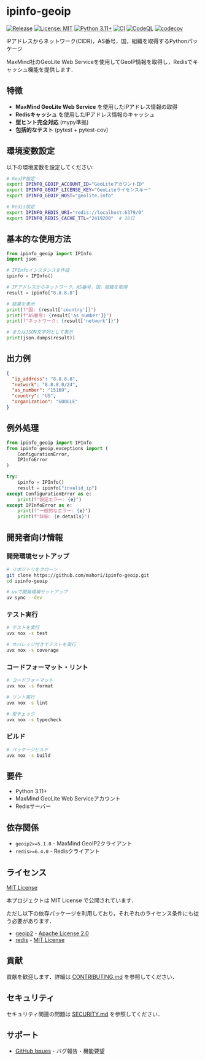 # ipinfo-geoip

[![Release](https://github.com/mahori/ipinfo-geoip/actions/workflows/release.yml/badge.svg)](https://github.com/mahori/ipinfo-geoip/actions/workflows/release.yml)
[![License: MIT](https://img.shields.io/badge/License-MIT-yellow.svg)](https://opensource.org/licenses/MIT)
[![Python 3.11+](https://img.shields.io/badge/Python-3.11+-blue.svg)](https://www.python.org/downloads/)
[![CI](https://github.com/mahori/ipinfo-geoip/actions/workflows/ci.yml/badge.svg)](https://github.com/mahori/ipinfo-geoip/actions/workflows/ci.yml)
[![CodeQL](https://github.com/mahori/ipinfo-geoip/actions/workflows/codeql.yml/badge.svg)](https://github.com/mahori/ipinfo-geoip/actions/workflows/codeql.yml)
[![codecov](https://codecov.io/gh/mahori/ipinfo-geoip/graph/badge.svg?token=70GXGLS97X)](https://codecov.io/gh/mahori/ipinfo-geoip)

IPアドレスからネットワーク(CIDR)，AS番号，国，組織を取得するPythonパッケージ

MaxMind社のGeoLite Web Serviceを使用してGeoIP情報を取得し，Redisでキャッシュ機能を提供します．

## 特徴

- **MaxMind GeoLite Web Service** を使用したIPアドレス情報の取得
- **Redisキャッシュ** を使用したIPアドレス情報のキャッシュ
- **型ヒント完全対応** (mypy準拠)
- **包括的なテスト** (pytest + pytest-cov)

<!--
## インストール

```bash
# uvを使用(推奨)
uv add ipinfo-geoip

# pipを使用
pip install ipinfo-geoip
```
-->

## 環境変数設定

以下の環境変数を設定してください:

```bash
# GeoIP設定
export IPINFO_GEOIP_ACCOUNT_ID="GeoLiteアカウントID"
export IPINFO_GEOIP_LICENSE_KEY="GeoLiteライセンスキー"
export IPINFO_GEOIP_HOST="geolite.info"

# Redis設定
export IPINFO_REDIS_URI="redis://localhost:6379/0"
export IPINFO_REDIS_CACHE_TTL="2419200"  # 28日
```

## 基本的な使用方法

```python
from ipinfo_geoip import IPInfo
import json

# IPInfoインスタンスを作成
ipinfo = IPInfo()

# IPアドレスからネットワーク，AS番号，国，組織を取得
result = ipinfo["8.8.8.8"]

# 結果を表示
print(f"国: {result['country']}")
print(f"AS番号: {result['as_number']}")
print(f"ネットワーク: {result['network']}")

# またはJSON文字列として表示
print(json.dumps(result))
```

## 出力例

```json
{
  "ip_address": "8.8.8.8",
  "network": "8.8.8.0/24",
  "as_number": "15169",
  "country": "US",
  "organization": "GOOGLE"
}
```

## 例外処理

```python
from ipinfo_geoip import IPInfo
from ipinfo_geoip.exceptions import (
    ConfigurationError,
    IPInfoError
)

try:
    ipinfo = IPInfo()
    result = ipinfo["invalid_ip"]
except ConfigurationError as e:
    print(f"設定エラー: {e}")
except IPInfoError as e:
    print(f"一般的なエラー: {e}")
    print(f"詳細: {e.details}")
```

## 開発者向け情報

### 開発環境セットアップ

```bash
# リポジトリをクローン
git clone https://github.com/mahori/ipinfo-geoip.git
cd ipinfo-geoip

# uvで開発環境セットアップ
uv sync --dev
```

### テスト実行

```bash
# テストを実行
uvx nox -s test

# カバレッジ付きでテストを実行
uvx nox -s coverage
```

### コードフォーマット・リント

```bash
# コードフォーマット
uvx nox -s format

# リント実行
uvx nox -s lint

# 型チェック
uvx nox -s typecheck
```

### ビルド

```bash
# パッケージビルド
uvx nox -s build
```

## 要件

- Python 3.11+
- MaxMind GeoLite Web Serviceアカウント
- Redisサーバー

## 依存関係

- `geoip2>=5.1.0` - MaxMind GeoIP2クライアント
- `redis>=6.4.0` - Redisクライアント

## ライセンス

[MIT License](LICENSE)

本プロジェクトは MIT License で公開されています．

ただし以下の依存パッケージを利用しており，それぞれのライセンス条件にも従う必要があります．

- [geoip2](https://github.com/maxmind/GeoIP2-python) - [Apache License 2.0](https://github.com/maxmind/GeoIP2-python/blob/main/LICENSE)
- [redis](https://github.com/redis/redis-py) - [MIT License](https://github.com/redis/redis-py/blob/master/LICENSE)

## 貢献

貢献を歓迎します．詳細は [CONTRIBUTING.md](CONTRIBUTING.md) を参照してください．

## セキュリティ

セキュリティ関連の問題は [SECURITY.md](SECURITY.md) を参照してください．

## サポート

- [GitHub Issues](https://github.com/mahori/ipinfo-geoip/issues) - バグ報告・機能要望

<!--
## 変更履歴

詳細な変更履歴は [CHANGELOG.md](CHANGELOG.md) を参照してください．
-->
